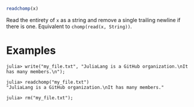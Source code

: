 ```julia
readchomp(x)
```

Read the entirety of `x` as a string and remove a single trailing newline if there is one. Equivalent to `chomp(read(x, String))`.

# Examples

```jldoctest
julia> write("my_file.txt", "JuliaLang is a GitHub organization.\nIt has many members.\n");

julia> readchomp("my_file.txt")
"JuliaLang is a GitHub organization.\nIt has many members."

julia> rm("my_file.txt");
```
